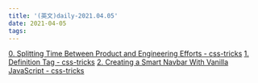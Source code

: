 ```yaml
---
title: '(英文)daily-2021.04.05'
date: 2021-04-05
tags:
---
```


[0. Splitting Time Between Product and Engineering Efforts - css-tricks](https://css-tricks.com/splitting-time-between-product-and-engineering-efforts/)
[1. Definition Tag - css-tricks](https://jen4web.substack.com/p/dfn)
[2. Creating a Smart Navbar With Vanilla JavaScript - css-tricks](https://css-tricks.com/creating-a-smart-navbar-with-vanilla-javascript/)